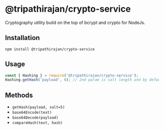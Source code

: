 # @tripathirajan/crypto-service

Cryptography utility build on the top of bcrypt and crypto for NodeJs.

## Installation

```
npm install @tripathirajan/crypto-service
```

## Usage

```javascript
const { Hashing } = require('@tripathirajan/crypto-service');
Hashing.getHash('payload', 6); // 2nd param is salt length and by default it is 5
```

## Methods

- `getHash(payload, salt=5)`
- `base64Encode(text)`
- `base64Decode(payload)`
- `compareHash(text, hash)`
